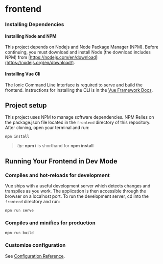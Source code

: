 # frontend

### Installing Dependencies

#### Installing Node and NPM

This project depends on Nodejs and Node Package Manager (NPM). Before continuing, you must download and install Node (the download includes NPM) from [https://nodejs.com/en/download](https://nodejs.org/en/download/).

#### Installing Vue Cli

The Ionic Command Line Interface is required to serve and build the frontend. Instructions for installing the CLI  is in the [Vue Framework Docs](https://cli.vuejs.org/guide/installation.html).



## Project setup

This project uses NPM to manage software dependencies. NPM Relies on the package.json file located in the `frontend` directory of this repository. After cloning, open your terminal and run:

```
npm install
```
>_tip_: **npm i** is shorthand for **npm install**

## Running Your Frontend in Dev Mode

### Compiles and hot-reloads for development

Vue ships with a useful development server which detects changes and transpiles as you work. The application is then accessible through the browser on a localhost port. To run the development server, cd into the `frontend` directory and run:
```
npm run serve
```

### Compiles and minifies for production
```
npm run build
```

### Customize configuration
See [Configuration Reference](https://cli.vuejs.org/config/).


